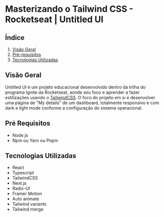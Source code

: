 # Masterizando o Tailwind CSS - Rocketseat | Untitled UI

## Índice

1. [Visão Geral](#visão-geral)
2. [Pré-requisitos](#pré-requisitos)
3. [Tecnologias Utilizadas](#tecnologias-utilizadas)


## Visão Geral

Untitled UI é um projeto educacional desenvolvido dentro da trilha do programa Ignite da Rocketseat, aonde seu foco e aprender a fazer estilizações usando o [TailwindCSS](https://tailwindcss.com/). O foco do projeto em si e desenvolver uma página de "My details" de um dashboard, totalmente responsivo e com dark e light mode conforme a configuração do sistema operacional.

## Pré Requisitos
- Node.js
- Npm ou Yarn ou Pnpm

## Tecnologias Utilizadas
- React
- Typescript
- TailwindCSS
- Next.js
- Radix-UI
- Framer Motion
- Auto animate
- Tailwind variants
- Tailwind merge